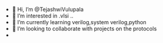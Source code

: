 - 👋 Hi, I’m @TejashwiVulupala
- 👀 I’m interested in .vlsi ..
- 🌱 I’m currently learning verilog,system verilog,python
- 💞️ I’m looking to collaborate with projects on the protocols
- 

